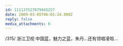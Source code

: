 ```yaml
---
id: 111137527879445257
date: 2009-03-05T06:01:24.000Z
reply: false
media_attachments: 0
---
```


/315/ 浙江卫视 中国蓝，魅力之蓝，朱丹...还有领唱凌晗...

